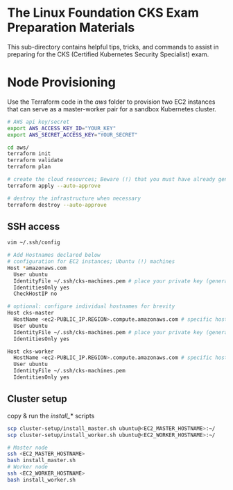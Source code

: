 # The Linux Foundation CKS Exam Preparation Materials
This sub-directory contains helpful tips, tricks, and commands to assist in preparing for the CKS (Certified Kubernetes Security Specialist) exam.

# Node Provisioning
Use the Terraform code in the *aws* folder to provision two EC2 instances that can serve as a master-worker pair for a sandbox Kubernetes cluster.
```bash
# AWS api key/secret
export AWS_ACCESS_KEY_ID="YOUR_KEY"
export AWS_SECRET_ACCESS_KEY="YOUR_SECRET"

cd aws/
terraform init
terraform validate
terraform plan

# create the cloud resources; Beware (!) that you must have already generated a Key pair 'cks-machines' via the AWS console: EC2 > Networking > Key pairs
terraform apply --auto-approve

# destroy the infrastructure when necessary
terraform destroy --auto-approve
```

## SSH access
```bash
vim ~/.ssh/config

# Add Hostnames declared below
# configuration for EC2 instances; Ubuntu (!) machines
Host *amazonaws.com
  User ubuntu
  IdentityFile ~/.ssh/cks-machines.pem # place your private key (generated via the AWS console) in the .ssh/ sub-directory
  IdentitiesOnly yes
  CheckHostIP no

# optional: configure individual hostnames for brevity
Host cks-master
  HostName <ec2-PUBLIC_IP.REGION>.compute.amazonaws.com # specific hostname for brevity, ! changes w/ every instance stop/start
  User ubuntu
  IdentityFile ~/.ssh/cks-machines.pem # place your private key (generated via the AWS console) in the .ssh/ sub-directory
  IdentitiesOnly yes

Host cks-worker
  HostName <ec2-PUBLIC_IP.REGION>.compute.amazonaws.com # specific hostname for brevity, ! changes w/ every instance stop/start
  User ubuntu
  IdentityFile ~/.ssh/cks-machines.pem
  IdentitiesOnly yes
```

## Cluster setup
copy & run the *install_** scripts
```bash
scp cluster-setup/install_master.sh ubuntu@<EC2_MASTER_HOSTNAME>:~/
scp cluster-setup/install_worker.sh ubuntu@<EC2_WORKER_HOSTNAME>:~/

# Master node
ssh <EC2_MASTER_HOSTNAME>
bash install_master.sh
# Worker node
ssh <EC2_WORKER_HOSTNAME>
bash install_worker.sh
```
